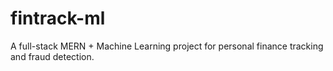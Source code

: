 # fintrack-ml
A full-stack MERN + Machine Learning project for personal finance tracking and fraud detection.
